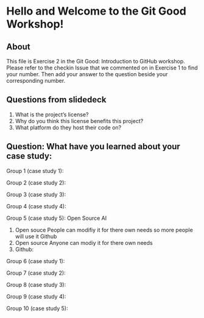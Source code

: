 # Hello and Welcome to the Git Good Workshop! 

## About 

This file is Exercise 2 in the Git Good: Introduction to GitHub workshop. 
Please refer to the checkin Issue that we commented on in Exercise 1 to find your number. Then add your answer to the question beside your corresponding number.

## Questions from slidedeck
1. What is the project’s license?
2. Why do you think this license benefits this project?
3. What platform do they host their code on?

## Question: What have you learned about your case study:

Group 1 (case study 1):


Group 2 (case study 2):


Group 3 (case study 3):


Group 4 (case study 4):


Group 5 (case study 5): Open Source AI
1. Open souce
   People can modifiy it for there own needs so more people will use it
   Github
2. Open source
   Anyone can modiy it for there own needs
3. Github: 

Group 6 (case study 1):


Group 7 (case study 2):


Group 8 (case study 3):


Group 9 (case study 4):


Group 10 (case study 5): 


